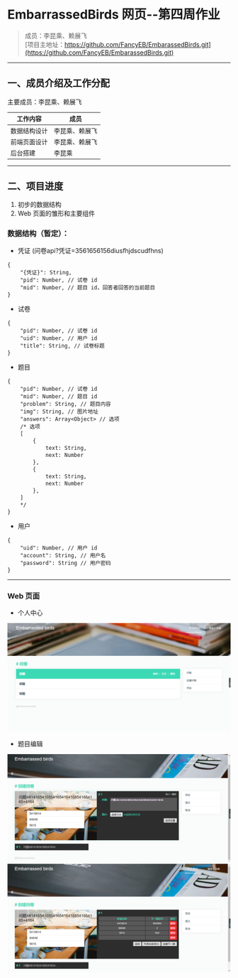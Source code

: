 # EmbarrassedBirds 网页--第四周作业

> 成员：李昆乘、赖展飞  
[项目主地址：https://github.com/FancyEB/EmbarassedBirds.git](https://github.com/FancyEB/EmbarassedBirds.git)  


***

## 一、成员介绍及工作分配
主要成员：李昆乘、赖展飞  

| 工作内容 | 成员 |
|--|--|
| 数据结构设计 | 李昆乘、赖展飞 |
| 前端页面设计 | 李昆乘、赖展飞 |
| 后台搭建 | 李昆乘 | 

***

## 二、项目进度
1. 初步的数据结构
2. Web 页面的雏形和主要组件

### 数据结构（暂定）：  
- 凭证 (问卷api?凭证=3561656156diusfhjdscudfhns)
```text
{
    "{凭证}": String,
    "pid": Number, // 试卷 id
    "mid": Number, // 题目 id，回答者回答的当前题目
}
```

- 试卷
```text
{
    "pid": Number, // 试卷 id
    "uid": Number, // 用户 id
    "title": String, // 试卷标题
}
```

- 题目
```text
{
    "pid": Number, // 试卷 id
    "mid": Number, // 题目 id
    "problem": String, // 题目内容
    "img": String, // 图片地址
    "answers": Array<Object> // 选项
    /* 选项
    [
        {
            text: String,
            next: Number
        },
        {
            text: String,
            next: Number
        },
    ]
    */
}
```

- 用户
```text
{
    "uid": Number, // 用户 id
    "account": String, // 用户名
    "password": String // 用户密码
}
```

***

### Web 页面
- 个人中心

![](./Web页面截图3.png)  

- 题目编辑  

![](./Web页面截图2.png)  
![](./Web页面截图1.png)


## 